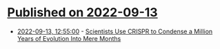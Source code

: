 # [Published on 2022-09-13](index.md)

* [2022-09-13, 12:55:00](https://soylentnews.org/article.pl?sid=22/09/12/1419224&from=rss) - [Scientists Use CRISPR to Condense a Million Years of Evolution Into Mere Months](https://soylentnews.org/article.pl?sid=22/09/12/1419224&from=rss)
